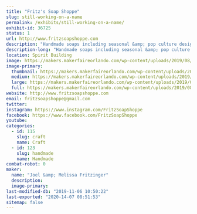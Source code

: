 ```yaml
---
title: "Fritz's Soap Shoppe"
slug: still-working-on-a-name
permalink: /exhibits/still-working-on-a-name/
exhibit-id: 36725
status: 1
url: http://www.fritzsoapshoppe.com
description: "Handmade soaps including seasonal &amp; pop culture designs."
description-long: "Handmade soaps including seasonal &amp; pop culture designs."
location: Spirit Building
image: https://makers.makerfaireorlando.com/wp-content/uploads/2019/08/68784534_100198098023462_1881906784793264128_o-1024x768.jpg
image-primary:
  thumbnail: https://makers.makerfaireorlando.com/wp-content/uploads/2019/08/68784534_100198098023462_1881906784793264128_o-150x150.jpg
  medium: https://makers.makerfaireorlando.com/wp-content/uploads/2019/08/68784534_100198098023462_1881906784793264128_o-300x225.jpg
  large: https://makers.makerfaireorlando.com/wp-content/uploads/2019/08/68784534_100198098023462_1881906784793264128_o-1024x768.jpg
  full: https://makers.makerfaireorlando.com/wp-content/uploads/2019/08/68784534_100198098023462_1881906784793264128_o.jpg
website: http://www.fritzsoapshoppe.com
email: fritzsoapshoppe@gmail.com
twitter: 
instagram: https://www.instagram.com/FritzSoapShoppe
facebook: https://www.facebook.com/FritzSoapShoppe
youtube: 
categories:
  - id: 115
    slug: craft
    name: Craft
  - id: 123
    slug: handmade
    name: Handmade
combat-robot: 0
maker:
  name: "Joel &amp; Melissa Fritzinger"
  description:
  image-primary: 
last-modified-db: "2019-11-06 10:50:22"
last-exported: "2020-14-07 08:51:53"
sitemap: false
---
```

